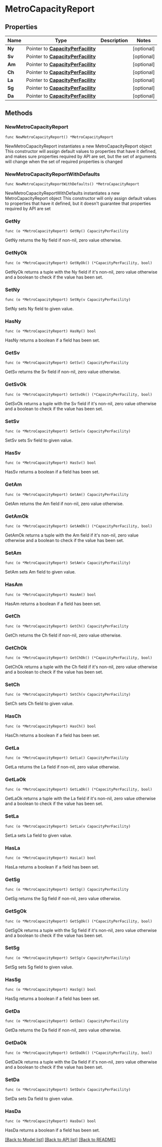 # MetroCapacityReport

## Properties

Name | Type | Description | Notes
------------ | ------------- | ------------- | -------------
**Ny** | Pointer to [**CapacityPerFacility**](CapacityPerFacility.md) |  | [optional] 
**Sv** | Pointer to [**CapacityPerFacility**](CapacityPerFacility.md) |  | [optional] 
**Am** | Pointer to [**CapacityPerFacility**](CapacityPerFacility.md) |  | [optional] 
**Ch** | Pointer to [**CapacityPerFacility**](CapacityPerFacility.md) |  | [optional] 
**La** | Pointer to [**CapacityPerFacility**](CapacityPerFacility.md) |  | [optional] 
**Sg** | Pointer to [**CapacityPerFacility**](CapacityPerFacility.md) |  | [optional] 
**Da** | Pointer to [**CapacityPerFacility**](CapacityPerFacility.md) |  | [optional] 

## Methods

### NewMetroCapacityReport

`func NewMetroCapacityReport() *MetroCapacityReport`

NewMetroCapacityReport instantiates a new MetroCapacityReport object
This constructor will assign default values to properties that have it defined,
and makes sure properties required by API are set, but the set of arguments
will change when the set of required properties is changed

### NewMetroCapacityReportWithDefaults

`func NewMetroCapacityReportWithDefaults() *MetroCapacityReport`

NewMetroCapacityReportWithDefaults instantiates a new MetroCapacityReport object
This constructor will only assign default values to properties that have it defined,
but it doesn't guarantee that properties required by API are set

### GetNy

`func (o *MetroCapacityReport) GetNy() CapacityPerFacility`

GetNy returns the Ny field if non-nil, zero value otherwise.

### GetNyOk

`func (o *MetroCapacityReport) GetNyOk() (*CapacityPerFacility, bool)`

GetNyOk returns a tuple with the Ny field if it's non-nil, zero value otherwise
and a boolean to check if the value has been set.

### SetNy

`func (o *MetroCapacityReport) SetNy(v CapacityPerFacility)`

SetNy sets Ny field to given value.

### HasNy

`func (o *MetroCapacityReport) HasNy() bool`

HasNy returns a boolean if a field has been set.

### GetSv

`func (o *MetroCapacityReport) GetSv() CapacityPerFacility`

GetSv returns the Sv field if non-nil, zero value otherwise.

### GetSvOk

`func (o *MetroCapacityReport) GetSvOk() (*CapacityPerFacility, bool)`

GetSvOk returns a tuple with the Sv field if it's non-nil, zero value otherwise
and a boolean to check if the value has been set.

### SetSv

`func (o *MetroCapacityReport) SetSv(v CapacityPerFacility)`

SetSv sets Sv field to given value.

### HasSv

`func (o *MetroCapacityReport) HasSv() bool`

HasSv returns a boolean if a field has been set.

### GetAm

`func (o *MetroCapacityReport) GetAm() CapacityPerFacility`

GetAm returns the Am field if non-nil, zero value otherwise.

### GetAmOk

`func (o *MetroCapacityReport) GetAmOk() (*CapacityPerFacility, bool)`

GetAmOk returns a tuple with the Am field if it's non-nil, zero value otherwise
and a boolean to check if the value has been set.

### SetAm

`func (o *MetroCapacityReport) SetAm(v CapacityPerFacility)`

SetAm sets Am field to given value.

### HasAm

`func (o *MetroCapacityReport) HasAm() bool`

HasAm returns a boolean if a field has been set.

### GetCh

`func (o *MetroCapacityReport) GetCh() CapacityPerFacility`

GetCh returns the Ch field if non-nil, zero value otherwise.

### GetChOk

`func (o *MetroCapacityReport) GetChOk() (*CapacityPerFacility, bool)`

GetChOk returns a tuple with the Ch field if it's non-nil, zero value otherwise
and a boolean to check if the value has been set.

### SetCh

`func (o *MetroCapacityReport) SetCh(v CapacityPerFacility)`

SetCh sets Ch field to given value.

### HasCh

`func (o *MetroCapacityReport) HasCh() bool`

HasCh returns a boolean if a field has been set.

### GetLa

`func (o *MetroCapacityReport) GetLa() CapacityPerFacility`

GetLa returns the La field if non-nil, zero value otherwise.

### GetLaOk

`func (o *MetroCapacityReport) GetLaOk() (*CapacityPerFacility, bool)`

GetLaOk returns a tuple with the La field if it's non-nil, zero value otherwise
and a boolean to check if the value has been set.

### SetLa

`func (o *MetroCapacityReport) SetLa(v CapacityPerFacility)`

SetLa sets La field to given value.

### HasLa

`func (o *MetroCapacityReport) HasLa() bool`

HasLa returns a boolean if a field has been set.

### GetSg

`func (o *MetroCapacityReport) GetSg() CapacityPerFacility`

GetSg returns the Sg field if non-nil, zero value otherwise.

### GetSgOk

`func (o *MetroCapacityReport) GetSgOk() (*CapacityPerFacility, bool)`

GetSgOk returns a tuple with the Sg field if it's non-nil, zero value otherwise
and a boolean to check if the value has been set.

### SetSg

`func (o *MetroCapacityReport) SetSg(v CapacityPerFacility)`

SetSg sets Sg field to given value.

### HasSg

`func (o *MetroCapacityReport) HasSg() bool`

HasSg returns a boolean if a field has been set.

### GetDa

`func (o *MetroCapacityReport) GetDa() CapacityPerFacility`

GetDa returns the Da field if non-nil, zero value otherwise.

### GetDaOk

`func (o *MetroCapacityReport) GetDaOk() (*CapacityPerFacility, bool)`

GetDaOk returns a tuple with the Da field if it's non-nil, zero value otherwise
and a boolean to check if the value has been set.

### SetDa

`func (o *MetroCapacityReport) SetDa(v CapacityPerFacility)`

SetDa sets Da field to given value.

### HasDa

`func (o *MetroCapacityReport) HasDa() bool`

HasDa returns a boolean if a field has been set.


[[Back to Model list]](../README.md#documentation-for-models) [[Back to API list]](../README.md#documentation-for-api-endpoints) [[Back to README]](../README.md)


